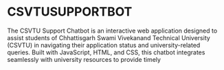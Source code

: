 # CSVTUSUPPORTBOT
The CSVTU Support Chatbot is an interactive web application designed to assist students of Chhattisgarh Swami Vivekanand Technical University (CSVTU) in navigating their application status and university-related queries. Built with JavaScript, HTML, and CSS, this chatbot integrates seamlessly with university resources to provide timely 
